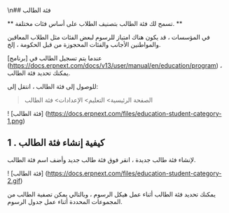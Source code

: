 \n## فئة الطالب

** تسمح لك فئة الطالب بتصنيف الطلاب على أساس فئات مختلفة. **

في المؤسسات ، قد يكون هناك امتياز للرسوم لبعض الفئات مثل الطلاب المعاقين والمواطنين الأجانب والفئات المحجوزة من قبل الحكومة ، إلخ.

عندما يتم تسجيل الطالب في [برنامج] (https://docs.erpnext.com/docs/v13/user/manual/en/education/program) ، يمكنك تحديد فئة الطالب.

للوصول إلى فئة الطالب ، انتقل إلى:

> الصفحة الرئيسية> التعليم> الإعدادات> فئة الطالب

! [فئة الطالب] (https://docs.erpnext.com/files/education-student-category-1.png)

## 1 \. كيفية إنشاء فئة الطالب

لإنشاء فئة طالب جديدة ، انقر فوق فئة طالب جديد وأضف اسم فئة الطالب.

! [فئة الطالب] (https://docs.erpnext.com/files/education-student-category-2.gif)

يمكنك تحديد فئة الطالب أثناء عمل هيكل الرسوم ، وبالتالي يمكن تصفية الطالب من المجموعات المحددة أثناء عمل جدول الرسوم.